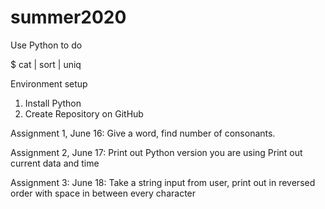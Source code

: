# summer2020

Use Python to do

$ cat <file> | sort | uniq

Environment setup
1. Install Python
2. Create Repository on GitHub

Assignment 1, June 16:
  Give a word, find number of consonants.

Assignment 2, June 17:
  Print out Python version you are using
  Print out current data and time
  
Assignment 3: June 18:
  Take a string input from user, print out in reversed order with space in between every character
